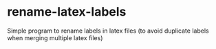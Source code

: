 # rename-latex-labels
Simple program to rename labels in latex files (to avoid duplicate labels when merging multiple latex files)
